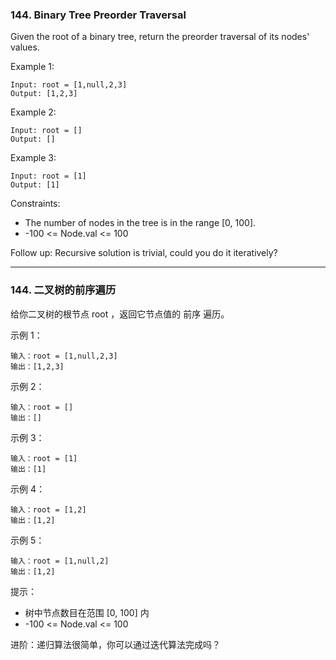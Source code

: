 ### 144. Binary Tree Preorder Traversal
Given the root of a binary tree, return the preorder traversal of its nodes' values.



Example 1:

	Input: root = [1,null,2,3]
	Output: [1,2,3]

Example 2:

	Input: root = []
	Output: []

Example 3:

	Input: root = [1]
	Output: [1]



Constraints:

* The number of nodes in the tree is in the range [0, 100].
* -100 <= Node.val <= 100



Follow up: Recursive solution is trivial, could you do it iteratively?

----

### 144. 二叉树的前序遍历
给你二叉树的根节点 root ，返回它节点值的 前序 遍历。



示例 1：

	输入：root = [1,null,2,3]
	输出：[1,2,3]

示例 2：

	输入：root = []
	输出：[]

示例 3：

	输入：root = [1]
	输出：[1]

示例 4：

	输入：root = [1,2]
	输出：[1,2]

示例 5：

	输入：root = [1,null,2]
	输出：[1,2]



提示：

* 树中节点数目在范围 [0, 100] 内
* -100 <= Node.val <= 100



进阶：递归算法很简单，你可以通过迭代算法完成吗？

